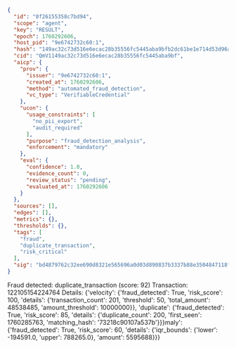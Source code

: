 ```json
{
  "id": "0f26155358c7bd94",
  "scope": "agent",
  "key": "RESULT",
  "epoch": 1760292606,
  "host_pid": "9e6742732c60:1",
  "hash": "149ac32c73d516e6ecac28b35556fc5445aba9bfb2dc61be1e714d53d96a5431",
  "cid": "QmV1149ac32c73d516e6ecac28b35556fc5445aba9bf",
  "aicp": {
    "prov": {
      "issuer": "9e6742732c60:1",
      "created_at": 1760292606,
      "method": "automated_fraud_detection",
      "vc_type": "VerifiableCredential"
    },
    "ucon": {
      "usage_constraints": [
        "no_pii_export",
        "audit_required"
      ],
      "purpose": "fraud_detection_analysis",
      "enforcement": "mandatory"
    },
    "eval": {
      "confidence": 1.0,
      "evidence_count": 0,
      "review_status": "pending",
      "evaluated_at": 1760292606
    }
  },
  "sources": [],
  "edges": [],
  "metrics": {},
  "thresholds": {},
  "tags": [
    "fraud",
    "duplicate_transaction",
    "risk_critical"
  ],
  "sig": "bd4879762c32ee690d8321e565696a0d03d890837b3337b88e3504847118f339"
}
```

Fraud detected: duplicate_transaction (score: 92)
Transaction: 122105154224764
Details: {'velocity': {'fraud_detected': True, 'risk_score': 100, 'details': {'transaction_count': 201, 'threshold': 50, 'total_amount': 48538485, 'amount_threshold': 10000000}}, 'duplicate': {'fraud_detected': True, 'risk_score': 85, 'details': {'duplicate_count': 200, 'first_seen': 1760285763, 'matching_hash': '73218c90107a537b'}}}maly': {'fraud_detected': True, 'risk_score': 60, 'details': {'iqr_bounds': {'lower': -194591.0, 'upper': 788265.0}, 'amount': 5595688}}}